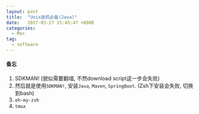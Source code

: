 ```yaml
---
layout: post
title:  "Unix装机必备(Java)"
date:   2017-03-27 15:45:47 +0800
categories:
  - Mac
tag:
  - software
---
```



#### 备忘

1. SDKMAN! (貌似需要翻墙, 不然download script这一步会失败)
3. 然后就是使用`SDKMAN!`, 安装`Java`, `Maven`, `SpringBoot`. (Zsh下安装会失败, 切换到bash)
4. `oh-my-zsh`
5. `tmux`
